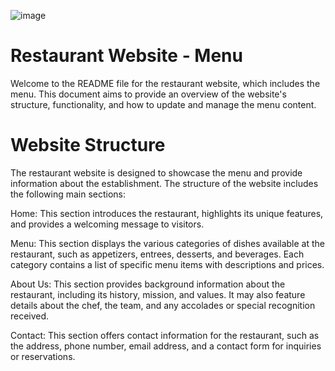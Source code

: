 ![image](https://github.com/novaenforcer-art/Restaurant-menu/assets/82377474/a4bff821-29f8-4332-a49c-ffcee6900817)


# Restaurant Website - Menu
Welcome to the README file for the restaurant website, which includes the menu. This document aims to provide an overview of the website's structure, functionality, and how to update and manage the menu content.

# Website Structure
The restaurant website is designed to showcase the menu and provide information about the establishment. The structure of the website includes the following main sections:

Home: This section introduces the restaurant, highlights its unique features, and provides a welcoming message to visitors.<br/>

Menu: This section displays the various categories of dishes available at the restaurant, such as appetizers, entrees, desserts, and beverages. Each category contains a list of specific menu items with descriptions and prices.<br/>

About Us: This section provides background information about the restaurant, including its history, mission, and values. It may also feature details about the chef, the team, and any accolades or special recognition received.<br/>

Contact: This section offers contact information for the restaurant, such as the address, phone number, email address, and a contact form for inquiries or reservations.<br/>
